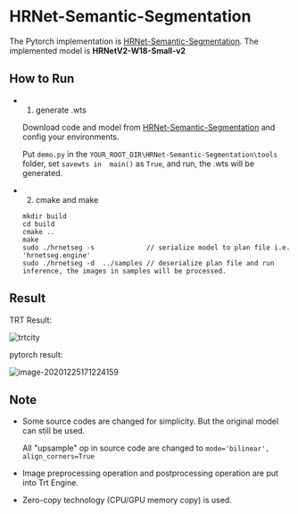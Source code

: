 # HRNet-Semantic-Segmentation

The Pytorch implementation is [HRNet-Semantic-Segmentation](https://github.com/HRNet/HRNet-Semantic-Segmentation).  The implemented model is **HRNetV2-W18-Small-v2**


## How to Run

* 1. generate .wts

  Download code and model from [ HRNet-Semantic-Segmentation](https://github.com/HRNet/HRNet-Image-Classification) and config your environments.

  Put `demo.py`  in the `YOUR_ROOT_DIR\HRNet-Semantic-Segmentation\tools `  folder, set `savewts in  main()` as `True`, and run, the .wts will be generated.

* 2. cmake and make

  ```
  mkdir build
  cd build
  cmake ..
  make
  sudo ./hrnetseg -s             // serialize model to plan file i.e. 'hrnetseg.engine'
  sudo ./hrnetseg -d  ../samples // deserialize plan file and run inference, the images in samples will be processed.
  ```

## Result

TRT Result:

![trtcity](https://user-images.githubusercontent.com/20653176/103136469-a68e2080-46fb-11eb-9f05-06bad81c74b9.png)

pytorch result:

![image-20201225171224159](https://user-images.githubusercontent.com/20653176/103131619-6cf9ed00-46dc-11eb-9369-4374abb65744.png)

## Note

* Some source codes are changed for simplicity.  But the original model can still be used.

  All "upsample" op  in source code are changed to `mode='bilinear', align_corners=True`

* Image preprocessing operation and postprocessing operation  are put into Trt Engine.

* Zero-copy technology (CPU/GPU memory copy) is used.

